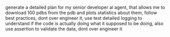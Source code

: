 generate a detailed plan for my senior developer ai agent, that allows me to download 100 pdbs from the pdb and plots statistics about them, follow best practices, dont over engineer it, use test detailed logging to understand if the code is actually doing what it supposed to be doing, also use assertion to validate the data, dont over engineer it